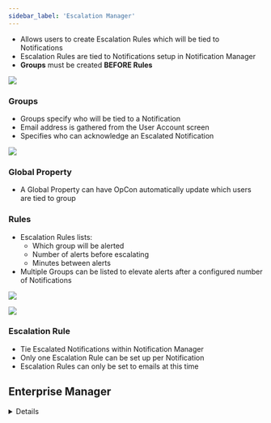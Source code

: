 ```yaml
---
sidebar_label: 'Escalation Manager'
---
```


* Allows users to create Escalation Rules which will be tied to Notifications
* Escalation Rules are tied to Notifications setup in Notification Manager
* **Groups** must be created **BEFORE Rules**

![](../static/imgbasic/sm-escalation-manager-main.png)

### Groups

* Groups specify who will be tied to a Notification
* Email address is gathered from the User Account screen
* Specifies who can acknowledge an Escalated Notification

![](../static/imgbasic/sm-escalation-manager-group.png)

### Global Property

* A Global Property can have OpCon automatically update which users are tied to group

### Rules

* Escalation Rules lists:
    * Which group will be alerted
    * Number of alerts before escalating
    * Minutes between alerts
* Multiple Groups can be listed to elevate alerts after a configured number of Notifications

![](../static/imgbasic/sm-escalation-rule-add.png)

![](../static/imgbasic/sm-escalation-rule-sequence.png)

### Escalation Rule

* Tie Escalated Notifications within Notification Manager
* Only one Escalation Rule can be set up per Notification
* Escalation Rules can only be set to emails at this time



## Enterprise Manager

<details>

#### Selection Screen

![](../static/imgbasic/326.png)

#### Add a Group

![](../static/imgbasic/328.png)

#### Rule Sequence

![](../static/imgbasic/329.png)

#### Definitions/Descriptions

![](../static/imgbasic/330.png)


#### Escalation Acknowledgement (Enterprise Manager)

* Once Escalation is triggered, any User tied to an Escalation Group must Acknowledge it to stop the Escalation Cycle
* End Alert in **Escalation Acknowledgement** screen
* A Symbol will appear in bottom of Enterprise Manager near the SAM Pulse, showing how many Notifications are being Escalated

![](../static/imgbasic/331.png)

![](../static/imgbasic/332.png)
 
#### Escalation Alert Icon in Tooltip Bar

![](../static/imgbasic/333.png)

</details>